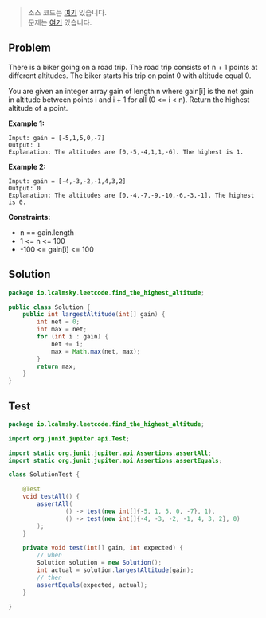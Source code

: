 > 소스 코드는 [여기](https://github.com/lcalmsky/leetcode/blob/master/src/main/java/io/lcalmsky/leetcode/find_the_highest_altitude/Solution.java) 있습니다.  
> 문제는 [여기](https://leetcode.com/problems/find-the-highest-altitude/) 있습니다.

## Problem

There is a biker going on a road trip. The road trip consists of n + 1 points at different altitudes. The biker starts his trip on point 0 with altitude equal 0.

You are given an integer array gain of length n where gain[i] is the net gain in altitude between points i​​​​​​ and i + 1 for all (0 <= i < n). Return the highest altitude of a point.

**Example 1:**
```text
Input: gain = [-5,1,5,0,-7]
Output: 1
Explanation: The altitudes are [0,-5,-4,1,1,-6]. The highest is 1.
```

**Example 2:**
```text
Input: gain = [-4,-3,-2,-1,4,3,2]
Output: 0
Explanation: The altitudes are [0,-4,-7,-9,-10,-6,-3,-1]. The highest is 0.
```

**Constraints:**

* n == gain.length
* 1 <= n <= 100
* -100 <= gain[i] <= 100

## Solution

```java
package io.lcalmsky.leetcode.find_the_highest_altitude;

public class Solution {
    public int largestAltitude(int[] gain) {
        int net = 0;
        int max = net;
        for (int i : gain) {
            net += i;
            max = Math.max(net, max);
        }
        return max;
    }
}

```

## Test

```java
package io.lcalmsky.leetcode.find_the_highest_altitude;

import org.junit.jupiter.api.Test;

import static org.junit.jupiter.api.Assertions.assertAll;
import static org.junit.jupiter.api.Assertions.assertEquals;

class SolutionTest {

    @Test
    void testAll() {
        assertAll(
                () -> test(new int[]{-5, 1, 5, 0, -7}, 1),
                () -> test(new int[]{-4, -3, -2, -1, 4, 3, 2}, 0)
        );
    }

    private void test(int[] gain, int expected) {
        // when
        Solution solution = new Solution();
        int actual = solution.largestAltitude(gain);
        // then
        assertEquals(expected, actual);
    }

}
```